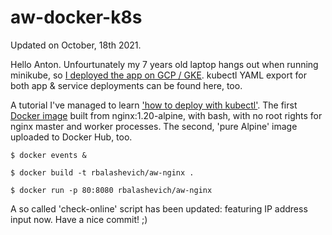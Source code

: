# aw-docker-k8s
Updated on October, 18th 2021.

Hello Anton. Unfourtunately my 7 years old laptop hangs out when running minikube, so [I deployed the app on GCP / GKE](http://aw1.mafil.xyz). kubectl YAML export for both app & service deployments can be found here, too.

A tutorial I've managed to learn ['how to deploy with kubectl'](https://priyankvex.wordpress.com/2017/11/19/deploying-a-nginx-application-using-kubernetes-for-self-healing-and-scaling/). The first [Docker image](https://hub.docker.com/repository/docker/rbalashevich/aw-nginx) built from nginx:1.20-alpine, with bash, with no root rights for nginx master and worker processes. The second, 'pure Alpine' image uploaded to Docker Hub, too.

```$ docker events &```

```$ docker build -t rbalashevich/aw-nginx . ```

```$ docker run -p 80:8080 rbalashevich/aw-nginx ```

A so called 'check-online' script has been updated: featuring IP address input now.
Have a nice commit! ;)


